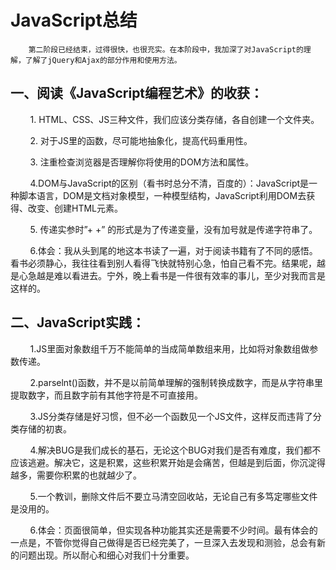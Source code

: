 ﻿# JavaScript总结

        第二阶段已经结束，过得很快，也很充实。在本阶段中，我加深了对JavaScript的理解，了解了jQuery和Ajax的部分作用和使用方法。
         
## 一、阅读《JavaScript编程艺术》的收获：

&nbsp;&nbsp;&nbsp;&nbsp;&nbsp;&nbsp;&nbsp;&nbsp;1. HTML、CSS、JS三种文件，我们应该分类存储，各自创建一个文件夹。

&nbsp;&nbsp;&nbsp;&nbsp;&nbsp;&nbsp;&nbsp;&nbsp;2. 对于JS里的函数，尽可能地抽象化，提高代码重用性。

&nbsp;&nbsp;&nbsp;&nbsp;&nbsp;&nbsp;&nbsp;&nbsp;3. 注重检查浏览器是否理解你将使用的DOM方法和属性。

&nbsp;&nbsp;&nbsp;&nbsp;&nbsp;&nbsp;&nbsp;&nbsp;4.DOM与JavaScript的区别（看书时总分不清，百度的）：JavaScript是一种脚本语言，DOM是文档对象模型，一种模型结构，JavaScript利用DOM去获得、改变、创建HTML元素。

&nbsp;&nbsp;&nbsp;&nbsp;&nbsp;&nbsp;&nbsp;&nbsp;5. 传递实参时”+ +” 的形式是为了传递变量，没有加号就是传递字符串了。

&nbsp;&nbsp;&nbsp;&nbsp;&nbsp;&nbsp;&nbsp;&nbsp;6.体会：我从头到尾的地这本书读了一遍，对于阅读书籍有了不同的感悟。看书必须静心，我往往看到别人看得飞快就特别心急，怕自己看不完。结果呢，越是心急越是难以看进去。宁外，晚上看书是一件很有效率的事儿，至少对我而言是这样的。
            
## 二、JavaScript实践：
&nbsp;&nbsp;&nbsp;&nbsp;&nbsp;&nbsp;&nbsp;&nbsp;1.JS里面对象数组千万不能简单的当成简单数组来用，比如将对象数组做参数传递。

&nbsp;&nbsp;&nbsp;&nbsp;&nbsp;&nbsp;&nbsp;&nbsp;2.parselnt()函数，并不是以前简单理解的强制转换成数字，而是从字符串里提取数字，而且数字前有其他字符是不可直接用。

&nbsp;&nbsp;&nbsp;&nbsp;&nbsp;&nbsp;&nbsp;&nbsp;3.JS分类存储是好习惯，但不必一个函数见一个JS文件，这样反而违背了分类存储的初衷。

&nbsp;&nbsp;&nbsp;&nbsp;&nbsp;&nbsp;&nbsp;&nbsp;4.解决BUG是我们成长的基石，无论这个BUG对我们是否有难度，我们都不应该逃避。解决它，这是积累，这些积累开始是会痛苦，但越是到后面，你沉淀得越多，需要你积累的也就越少了。

&nbsp;&nbsp;&nbsp;&nbsp;&nbsp;&nbsp;&nbsp;&nbsp;5.一个教训，删除文件后不要立马清空回收站，无论自己有多笃定哪些文件是没用的。

&nbsp;&nbsp;&nbsp;&nbsp;&nbsp;&nbsp;&nbsp;&nbsp;6.体会：页面很简单，但实现各种功能其实还是需要不少时间。最有体会的一点是，不管你觉得自己做得是否已经完美了，一旦深入去发现和测验，总会有新的问题出现。所以耐心和细心对我们十分重要。






